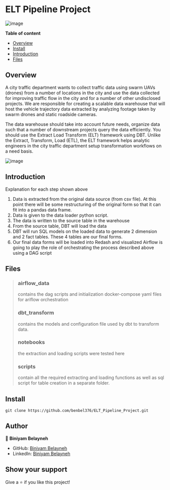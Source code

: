 # ELT Pipeline Project
![image](https://user-images.githubusercontent.com/44437166/180681713-ea7f8116-baf7-41ca-9990-6c69a040b5e0.png)

**Table of content**

- [Overview](#overview)
- [Install](#install)
- [Introduction](#Introduction)
- [Files](#Files)

## Overview

A city traffic department wants to collect traffic data using swarm UAVs (drones) from a number of locations in the city and use the data collected for improving traffic flow in the city and for a number of other undisclosed projects. We are responsible for creating a scalable data warehouse that will host the vehicle trajectory data extracted by analyzing footage taken by swarm drones and static roadside cameras.

The data warehouse should take into account future needs, organize data such that a number of downstream projects query the data efficiently. You should use the Extract Load Transform (ELT) framework using DBT. Unlike the Extract, Transform, Load (ETL), the ELT framework helps analytic engineers in the city traffic department setup transformation workflows on a need basis.

![image](https://user-images.githubusercontent.com/44437166/180680935-6c8be686-a71a-4894-8b23-805f4ed9b85a.png)

## Introduction
Explanation for each step shown above
1. Data is extracted from the original data source (from csv file). At this point there will be some restructuring of the original form so that it can fit into a pandas data frame.
2. Data is given to the data loader python script.
3. The data is written to the source table in the warehouse
4. From the source table, DBT will load the data
5. DBT will run SQL models on the loaded data to generate 2 dimension and 2 fact tables. These 4 tables are our final forms.
6. Our final data forms will be loaded into Redash and visualized
Airflow is going to play the role of orchestrating the process described above using a DAG script

## Files
> ### airflow_data
> contains the dag scripts and initialization docker-compose yaml files for ariflow orchestration
> ### dbt_transform
> contains the models and configuration file used by dbt to transform data.
> ### notebooks
> the extraction and loading scripts were tested here
> ### scripts
> contain all the required extracting and loading functions as well as sql script for table creation in a separate folder.

## Install

```
git clone https://github.com/benbel376/ELT_Pipeline_Project.git
```

## Author

👤 **Biniyam Belayneh**

- GitHub: [Biniyam Belayneh](https://github.com/benbel376)
- LinkedIn: [Biniyam Belayneh](https://www.linkedin.com/in/biniyam-belayneh-demisse-42909617a/)

## Show your support

Give a ⭐ if you like this project!
